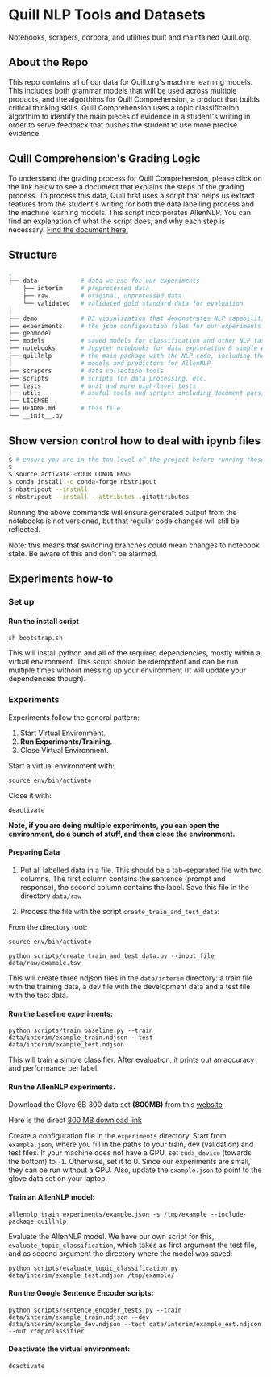 # Quill NLP Tools and Datasets
Notebooks, scrapers, corpora, and utilities built and maintained Quill.org.

## About the Repo
This repo contains all of our data for Quill.org's machine learning models. This includes both grammar models that will be used across multiple products, and the algorthims for Quill Comprehension, a product that builds critical thinking skills. Quill Comprehension uses a topic classification algorthim to identify the main pieces of evidence in a student's writing in order to serve feedback that pushes the student to use more precise evidence.


## Quill Comprehension's Grading Logic
To understand the grading process for Quill Comprehension, please click on the link below to see a document that explains the steps of the grading process. To process this data, Quill first uses a script that helps us extract features from the student's writing for both the data labelling process and the machine learning models. This script incorporates AllenNLP. You can find an explanation of what the script does, and why each step is necessary. [Find the document here.](https://www.notion.so/Quill-Comprehension-Grading-Logic-395e3ba566484790a9187ddeb7cdfc6a#e34312ec6830435ba5e1c5b70737898e)


## Structure

```bash
.
├── data            # data we use for our experiments
    ├── interim     # preprocessed data
    ├── raw         # original, unprocessed data
    └── validated   # validated gold standard data for evaluation
│
├── demo            # D3 visualization that demonstrates NLP capabilities
├── experiments     # the json configuration files for our experiments
├── genmodel
├── models          # saved models for classification and other NLP tasks
├── notebooks       # Jupyter notebooks for data exploration & simple experiments
├── quillnlp        # the main package with the NLP code, including the dataset readers,
│                   # models and predictors for AllenNLP
├── scrapers        # data collection tools
├── scripts         # scripts for data processing, etc.
├── tests           # unit and more high-level tests
├── utils           # useful tools and scripts including document parsing
├── LICENSE
├── README.md       # this file
└── __init__.py
```

## Show version control how to deal with ipynb files

```bash
$ # ensure you are in the top level of the project before running these commands
$
$ source activate <YOUR CONDA ENV>
$ conda install -c conda-forge nbstripout
$ nbstripout --install
$ nbstripout --install --attributes .gitattributes
```

Running the above commands will ensure generated output from the notebooks is
not versioned, but that regular code changes will still be reflected.

Note: this means that switching branches could mean changes to notebook state.
Be aware of this and don't be alarmed.

## Experiments how-to

### Set up

#### Run the install script
```
sh bootstrap.sh
```
This will install python and all of the required dependencies, mostly within a virtual environment. This script should be idempotent and can be run multiple times without messing up your environment (It will update your dependencies though).

### Experiments

Experiments follow the general pattern:

1. Start Virtual Environment.
2. **Run Experiments/Training.**
3. Close Virtual Environment.

Start a virtual environment with:

```
source env/bin/activate
```

Close it with:

```
deactivate
```

**Note, if you are doing multiple experiments, you can open the environment, do a bunch of stuff, and then close the environment.**

#### Preparing Data

1. Put all labelled data in a file. This should be a tab-separated file
with two columns. The first column contains the sentence (prompt and response),
the second column contains the label. Save this file in the directory `data/raw`

2. Process the file with the script `create_train_and_test_data`:

From the directory root:
```
source env/bin/activate
```
```
python scripts/create_train_and_test_data.py --input_file data/raw/example.tsv

```

This will create three ndjson files in the `data/interim` directory: a train file
with the training data, a dev file with the development data and a test file with
the test data.

#### Run the baseline experiments:

```python scripts/train_baseline.py --train data/interim/example_train.ndjson --test data/interim/example_test.ndjson```

This will train a simple classifier. After evaluation, it prints out an
accuracy and performance per label.

#### Run the AllenNLP experiments.

Download the Glove 6B 300 data set **(800MB)** from this [website](https://nlp.stanford.edu/projects/glove/)

Here is the direct [800 MB download link](http://nlp.stanford.edu/data/glove.6B.zip)

Create a configuration file in the `experiments` directory. Start from
`example.json`, where you fill in the paths to your train, dev (validation)
and test files. If your machine does not have a GPU, set `cuda_device` (towards
the bottom) to `-1`. Otherwise, set it to 0. Since our experiments are small,
they can be run without a GPU. Also, update the `example.json` to point to the glove data set on your laptop.

#### Train an AllenNLP model:

```allennlp train experiments/example.json -s /tmp/example --include-package quillnlp```

Evaluate the AllenNLP model. We have our own script for this,
`evaluate_topic_classification`, which takes as first argument the test file,
and as second argument the directory where the model was saved:

```python scripts/evaluate_topic_classification.py data/interim/example_test.ndjson /tmp/example/```

#### Run the Google Sentence Encoder scripts:

```python scripts/sentence_encoder_tests.py --train data/interim/example_train.ndjson --dev data/interim/example_dev.ndjson --test data/interim/example_est.ndjson --out /tmp/classifier```

#### Deactivate the virtual environment:

```deactivate```